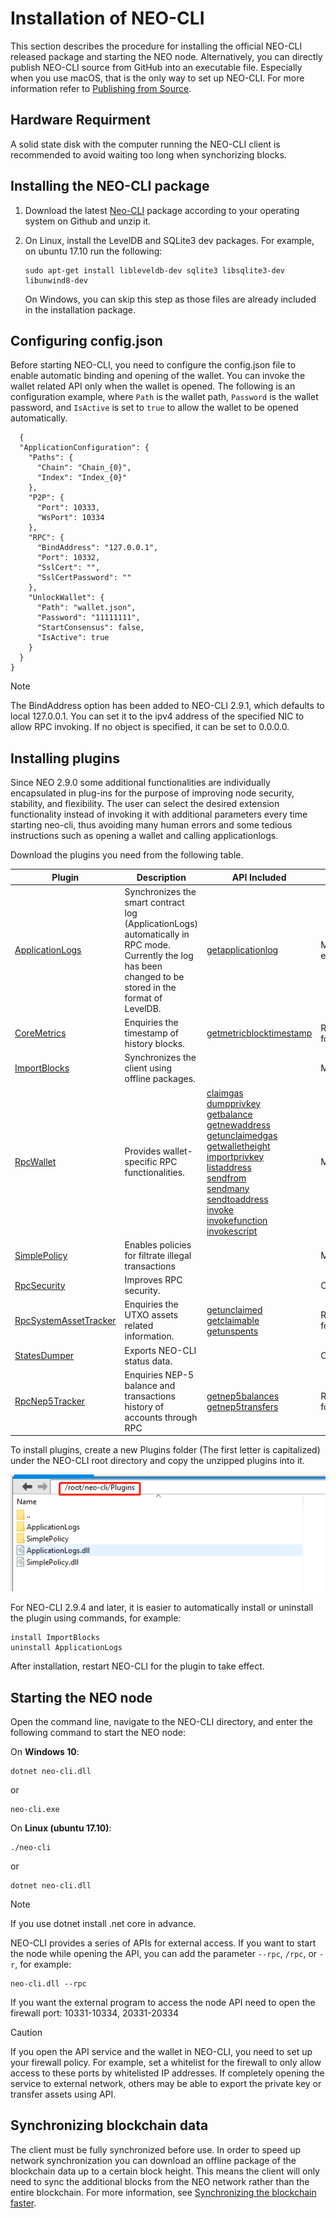 # Installation of NEO-CLI 

This section describes the procedure for installing the official NEO-CLI released package and starting the NEO node. Alternatively, you can directly publish NEO-CLI source from GitHub into an executable file. Especially when you use macOS, that is the only way to set up NEO-CLI. For more information refer to [Publishing from Source](publish.md).

## Hardware Requirment

A solid state disk with the computer running the NEO-CLI client  is recommended to avoid waiting too long when synchorizing blocks.


## Installing the NEO-CLI package

1. Download the latest [Neo-CLI](https://github.com/neo-project/neo-cli/releases) package according to your operating system on Github and unzip it.

2. On Linux, install the LevelDB and SQLite3 dev packages. For example, on ubuntu 17.10 run the following:

   ```
   sudo apt-get install libleveldb-dev sqlite3 libsqlite3-dev libunwind8-dev
   ```

   On Windows, you can skip this step as those files are already included in the installation package.

## Configuring config.json

Before starting NEO-CLI, you need to configure the config.json file to enable automatic binding and opening of the wallet. You can invoke the wallet related API only when the wallet is opened. The following is an configuration example, where `Path` is the wallet path, `Password` is the wallet password, and `IsActive` is set to `true` to allow the wallet to be opened automatically.

```
  {
  "ApplicationConfiguration": {
    "Paths": {
      "Chain": "Chain_{0}",
      "Index": "Index_{0}"
    },
    "P2P": {
      "Port": 10333,
      "WsPort": 10334
    },
    "RPC": {
      "BindAddress": "127.0.0.1",
      "Port": 10332,
      "SslCert": "",
      "SslCertPassword": ""
    },
    "UnlockWallet": {
      "Path": "wallet.json",
      "Password": "11111111",
      "StartConsensus": false,
      "IsActive": true
    }
  }
}
```

> [!Note]
>
> The BindAddress option has been added to NEO-CLI 2.9.1, which defaults to local 127.0.0.1. You can set it to the ipv4 address of the specified NIC to allow RPC invoking. If no object is specified, it can be set to 0.0.0.0.

## Installing plugins

Since NEO 2.9.0 some additional functionalities are individually encapsulated in plug-ins for the purpose of improving node security, stability, and flexibility. The user can select the desired extension functionality instead of invoking it with additional parameters every time starting neo-cli, thus avoiding many human errors and some tedious instructions such as opening a wallet and calling applicationlogs. 

Download the plugins you need from the following table.

<table class="table table-hover">
    <thead>
        <tr>
            <th style="width: 25%;">Plugin</th>
            <th style="width: 35%;">Description</th>
            <th style="width: 20%;">API Included</th>
            <th style="width: 20%;"></th>
        </tr>
    </thead>
    <tbody>
        <tr>
            <td><a
                    href="https://github.com/neo-project/neo-plugins/releases/download/v2.10.2/ApplicationLogs.zip">ApplicationLogs</a>
            </td>
            <td>Synchronizes the smart contract log (ApplicationLogs) automatically in RPC mode. Currently the log has been changed to be stored in the format of LevelDB.</td>
            <td><a href="cli/latest-version/api/getapplicationlog.html">getapplicationlog</a></td>
            <td>Mandatory for exchanges</td>
        </tr>
        <tr>
            <td><a
                    href="https://github.com/neo-project/neo-plugins/releases/download/v2.10.2/CoreMetrics.zip">CoreMetrics</a>
            </td>
            <td>Enquiries the timestamp of history blocks.</td>
            <td><a href="cli/latest-version/api/getmetricblocktimestamp.html">getmetricblocktimestamp</a></td>
            <td>Recommended for exchanges</td>
        </tr>
        <tr>
            <td><a
                    href="https://github.com/neo-project/neo-plugins/releases/download/v2.10.2/ImportBlocks.zip">ImportBlocks</a>
            </td>
            <td>Synchronizes the client using offline packages.</td>
            <td></td>
            <td>Mandatory</td>
        </tr>
        <tr>
            <td><a
                    href="https://github.com/neo-project/neo-plugins/releases/download/v2.10.2/RpcWallet.zip">RpcWallet</a>
            </td>
            <td>Provides wallet-specific RPC functionalities.</td>
            <td><a href="../../reference/rpc/latest-version/api/getmetricblocktimestamp.md">claimgas</a><br><a
                    href="../../reference/rpc/latest-version/api/getmetricblocktimestamp.md">dumpprivkey</a><br><a
                    href="../../reference/rpc/latest-version/api/getmetricblocktimestamp.md">getbalance</a><br><a
                    href="../../reference/rpc/latest-version/api/getmetricblocktimestamp.md">getnewaddress</a><br><a
                    href="../../reference/rpc/latest-version/api/getmetricblocktimestamp.md">getunclaimedgas</a><br><a
                    href="../../reference/rpc/latest-version/api/getmetricblocktimestamp.md">getwalletheight</a><br><a
                    href="../../reference/rpc/latest-version/api/getmetricblocktimestamp.md">importprivkey</a><br><a
                    href="../../reference/rpc/latest-version/api/getmetricblocktimestamp.md">listaddress</a><br><a
                    href="../../reference/rpc/latest-version/api/getmetricblocktimestamp.md">sendfrom</a><br><a
                    href="../../reference/rpc/latest-version/api/getmetricblocktimestamp.md">sendmany</a><br><a
                    href="../../reference/rpc/latest-version/api/getmetricblocktimestamp.md">sendtoaddress</a><br><a
                    href="../../reference/rpc/latest-version/api/getmetricblocktimestamp.md">invoke</a><br><a
                    href="../../reference/rpc/latest-version/api/getmetricblocktimestamp.md">invokefunction</a><br><a
                    href="../../reference/rpc/latest-version/api/getmetricblocktimestamp.md">invokescript</a></td>
            <td>Mandatory</td>
        </tr>
        <tr>
            <td><a
                    href="https://github.com/neo-project/neo-plugins/releases/download/v2.10.2/SimplePolicy.zip">SimplePolicy</a>
            </td>
            <td>Enables policies for filtrate illegal transactions</td>
            <td></td>
            <td>Mandatory</td>
        </tr>
        <tr>
            <td><a
                    href="https://github.com/neo-project/neo-plugins/releases/download/v2.10.2/RpcSecurity.zip">RpcSecurity</a>
            </td>
            <td>Improves RPC security.</td>
            <td></td>
            <td>Optional</td>
        </tr>
        <tr>
            <td><a
                    href="https://github.com/neo-project/neo-plugins/releases/download/v2.10.2/RpcSystemAssetTracker.zip">RpcSystemAssetTracker</a>
            </td>
            <td>Enquiries the UTXO assets related information.</td>
            <td><a href="../../reference/rpc/latest-version/api/getmetricblocktimestamp.md">getunclaimed</a><br><a
                    href="../../reference/rpc/latest-version/api/getmetricblocktimestamp.md">getclaimable</a><br><a
                    href="../../reference/rpc/latest-version/api/getmetricblocktimestamp.md">getunspents</a></td>
            <td>Recommended for exchanges</td>
        </tr>
        <tr>
            <td><a
                    href="https://github.com/neo-project/neo-plugins/releases/download/v2.10.2/StatesDumper.zip">StatesDumper</a>
            </td>
            <td>Exports NEO-CLI status data.</td>
            <td></td>
            <td>Optional</td>
        </tr>
        <tr>
            <td><a
                    href="https://github.com/neo-project/neo-plugins/releases/download/v2.10.2/RpcNep5Tracker.zip">RpcNep5Tracker</a>
            </td>
            <td>Enquiries NEP-5 balance and transactions history of accounts through RPC</td>
            <td><a href="../../reference/rpc/latest-version/api/getmetricblocktimestamp.md">getnep5balances</a><br><a
                    href="../../reference/rpc/latest-version/api/getmetricblocktimestamp.md">getnep5transfers</a></td>
            <td>Recommended for exchanges</td>
        </tr>
    </tbody>
</table>


To install plugins, create a new Plugins folder (The first letter is capitalized) under the NEO-CLI root directory and copy the unzipped plugins into it. 

![](../../assets/plugins.png)

For NEO-CLI 2.9.4 and later, it is easier to automatically install or uninstall the plugin using commands, for example:

```
install ImportBlocks
uninstall ApplicationLogs
```

After installation, restart NEO-CLI for the plugin to take effect.

## Starting the NEO node

Open the command line, navigate to the NEO-CLI directory, and enter the following command to start the NEO node:

On **Windows 10**:

```
dotnet neo-cli.dll
```

or 

```
neo-cli.exe
```

On **Linux (ubuntu 17.10)**:

```
./neo-cli
```

or

```
dotnet neo-cli.dll
```

> [!Note]
>
> If you  use dotnet install .net core in advance.

NEO-CLI provides a series of APIs for external access. If you want to start the node while opening the API, you can add the parameter `--rpc`, `/rpc`, or `-r`, for example:

```
neo-cli.dll --rpc
```
If you want the external program to access the node API need to open the firewall port: 10331-10334, 20331-20334

> [!CAUTION]
>
> If you open the API service and the wallet in NEO-CLI, you need to set up your firewall policy. For example, set a whitelist for the firewall to only allow access to these ports by whitelisted IP addresses. If completely opening the service to external network, others may be able to export the private key or transfer assets using API.

## Synchronizing blockchain data

The client must be fully synchronized before use. In order to speed up network synchronization you can download an offline package of the blockchain data up to a certain block height.  This means the client will only need to sync the additional blocks from the NEO network rather than the entire blockchain. For more information,  see  [Synchronizing the blockchain faster](../syncblocks.md).